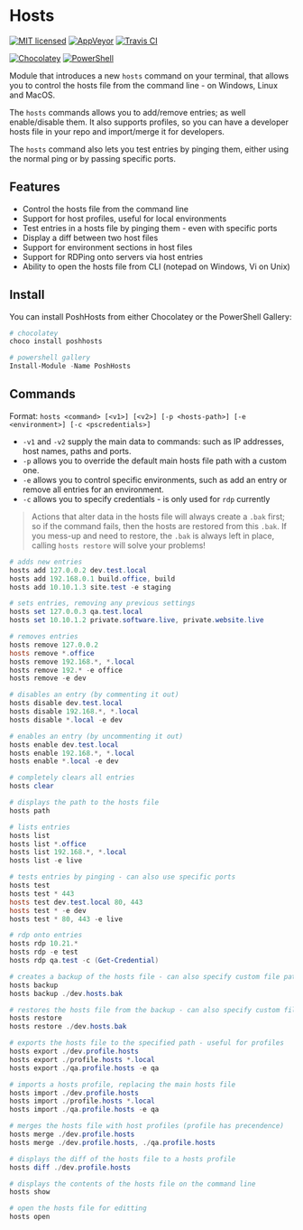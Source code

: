 # Hosts

[![MIT licensed](https://img.shields.io/badge/license-MIT-blue.svg)](https://raw.githubusercontent.com/Badgerati/PoshHosts/master/LICENSE.txt)
[![AppVeyor](https://img.shields.io/appveyor/ci/Badgerati/PoshHosts/master.svg?label=AppVeyor)](https://ci.appveyor.com/project/Badgerati/poshhosts/branch/master)
[![Travis CI](https://img.shields.io/travis/Badgerati/PoshHosts/master.svg?label=Travis%20CI)](https://travis-ci.org/Badgerati/PoshHosts)

[![Chocolatey](https://img.shields.io/chocolatey/dt/poshhosts.svg?label=Chocolatey&colorB=a1301c)](https://chocolatey.org/packages/poshhosts)
[![PowerShell](https://img.shields.io/powershellgallery/dt/poshhosts.svg?label=PowerShell&colorB=085298)](https://www.powershellgallery.com/packages/PoshHosts)

Module that introduces a new `hosts` command on your terminal, that allows you to control the hosts file from the command line - on Windows, Linux and MacOS.

The `hosts` commands allows you to add/remove entries; as well enable/disable them. It also supports profiles, so you can have a developer hosts file in your repo and import/merge it for developers.

The `hosts` command also lets you test entries by pinging them, either using the normal ping or by passing specific ports.

## Features

* Control the hosts file from the command line
* Support for host profiles, useful for local environments
* Test entries in a hosts file by pinging them - even with specific ports
* Display a diff between two host files
* Support for environment sections in host files
* Support for RDPing onto servers via host entries
* Ability to open the hosts file from CLI (notepad on Windows, Vi on Unix)

## Install

You can install PoshHosts from either Chocolatey or the PowerShell Gallery:

```powershell
# chocolatey
choco install poshhosts

# powershell gallery
Install-Module -Name PoshHosts
```

## Commands

Format: `hosts <command> [<v1>] [<v2>] [-p <hosts-path>] [-e <environment>] [-c <pscredentials>]`

* `-v1` and `-v2` supply the main data to commands: such as IP addresses, host names, paths and ports.
* `-p` allows you to override the default main hosts file path with a custom one.
* `-e` allows you to control specific environments, such as add an entry or remove all entries for an environment.
* `-c` allows you to specify credentials - is only used for `rdp` currently

> Actions that alter data in the hosts file will always create a `.bak` first; so if the command fails, then the hosts are restored from this `.bak`. If you mess-up and need to restore, the `.bak` is always left in place, calling `hosts restore` will solve your problems!

```powershell
# adds new entries
hosts add 127.0.0.2 dev.test.local
hosts add 192.168.0.1 build.office, build
hosts add 10.10.1.3 site.test -e staging

# sets entries, removing any previous settings
hosts set 127.0.0.3 qa.test.local
hosts set 10.10.1.2 private.software.live, private.website.live

# removes entries
hosts remove 127.0.0.2
hosts remove *.office
hosts remove 192.168.*, *.local
hosts remove 192.* -e office
hosts remove -e dev

# disables an entry (by commenting it out)
hosts disable dev.test.local
hosts disable 192.168.*, *.local
hosts disable *.local -e dev

# enables an entry (by uncommenting it out)
hosts enable dev.test.local
hosts enable 192.168.*, *.local
hosts enable *.local -e dev

# completely clears all entries
hosts clear

# displays the path to the hosts file
hosts path

# lists entries
hosts list
hosts list *.office
hosts list 192.168.*, *.local
hosts list -e live

# tests entries by pinging - can also use specific ports
hosts test
hosts test * 443
hosts test dev.test.local 80, 443
hosts test * -e dev
hosts test * 80, 443 -e live

# rdp onto entries
hosts rdp 10.21.*
hosts rdp -e test
hosts rdp qa.test -c (Get-Credential)

# creates a backup of the hosts file - can also specify custom file path
hosts backup
hosts backup ./dev.hosts.bak

# restores the hosts file from the backup - can also specify custom file path
hosts restore
hosts restore ./dev.hosts.bak

# exports the hosts file to the specified path - useful for profiles
hosts export ./dev.profile.hosts
hosts export ./profile.hosts *.local
hosts export ./qa.profile.hosts -e qa

# imports a hosts profile, replacing the main hosts file
hosts import ./dev.profile.hosts
hosts import ./profile.hosts *.local
hosts import ./qa.profile.hosts -e qa

# merges the hosts file with host profiles (profile has precendence)
hosts merge ./dev.profile.hosts
hosts merge ./dev.profile.hosts, ./qa.profile.hosts

# displays the diff of the hosts file to a hosts profile
hosts diff ./dev.profile.hosts

# displays the contents of the hosts file on the command line
hosts show

# open the hosts file for editting
hosts open
```
